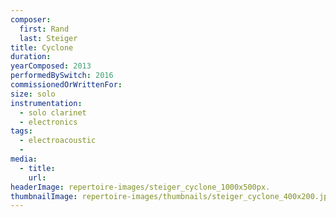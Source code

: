```yaml
---
composer:
  first: Rand
  last: Steiger
title: Cyclone
duration:
yearComposed: 2013
performedBySwitch: 2016
commissionedOrWrittenFor:
size: solo
instrumentation:
  - solo clarinet
  - electronics
tags:
  - electroacoustic
  -
media:
  - title:
    url:
headerImage: repertoire-images/steiger_cyclone_1000x500px.
thumbnailImage: repertoire-images/thumbnails/steiger_cyclone_400x200.jpg
---
```


